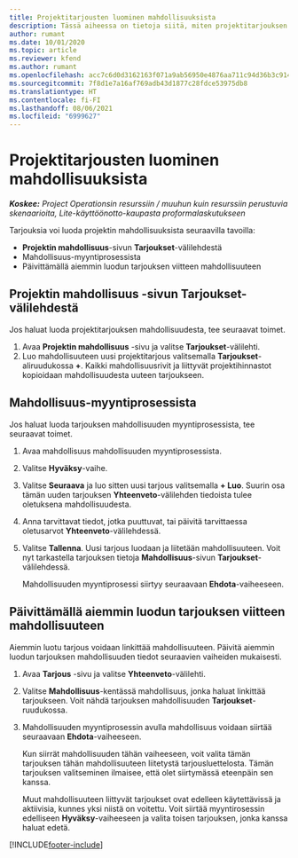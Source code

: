 ```yaml
---
title: Projektitarjousten luominen mahdollisuuksista
description: Tässä aiheessa on tietoja siitä, miten projektitarjouksen voi luoda mahdollisuudesta.
author: rumant
ms.date: 10/01/2020
ms.topic: article
ms.reviewer: kfend
ms.author: rumant
ms.openlocfilehash: acc7c6d0d3162163f071a9ab56950e4876aa711c94d36b3c9149cd46d76c57bd
ms.sourcegitcommit: 7f8d1e7a16af769adb43d1877c28fdce53975db8
ms.translationtype: HT
ms.contentlocale: fi-FI
ms.lasthandoff: 08/06/2021
ms.locfileid: "6999627"
---
```

# <a name="create-project-quotes-from-opportunities"></a>Projektitarjousten luominen mahdollisuuksista

_**Koskee:** Project Operationsin resurssiin / muuhun kuin resurssiin perustuvia skenaarioita, Lite-käyttöönotto-kaupasta proformalaskutukseen_

Tarjouksia voi luoda projektin mahdollisuuksista seuraavilla tavoilla:

- **Projektin mahdollisuus**-sivun **Tarjoukset**-välilehdestä
- Mahdollisuus-myyntiprosessista
- Päivittämällä aiemmin luodun tarjouksen viitteen mahdollisuuteen

## <a name="from-the-quotes-tab-of-the-project-opportunity-page"></a>Projektin mahdollisuus -sivun Tarjoukset-välilehdestä

Jos haluat luoda projektitarjouksen mahdollisuudesta, tee seuraavat toimet.

1. Avaa **Projektin mahdollisuus** -sivu ja valitse **Tarjoukset**-välilehti. 
2. Luo mahdollisuuteen uusi projektitarjous valitsemalla **Tarjoukset**-aliruudukossa **+**. Kaikki mahdollisuusrivit ja liittyvät projektihinnastot kopioidaan mahdollisuudesta uuteen tarjoukseen.

## <a name="from-the-opportunity-sales-process-flow"></a>Mahdollisuus-myyntiprosessista

Jos haluat luoda tarjouksen mahdollisuuden myyntiprosessista, tee seuraavat toimet.

1. Avaa mahdollisuus mahdollisuuden myyntiprosessista.
2. Valitse **Hyväksy**-vaihe. 
3. Valitse **Seuraava** ja luo sitten uusi tarjous valitsemalla **+ Luo**. Suurin osa tämän uuden tarjouksen **Yhteenveto**-välilehden tiedoista tulee oletuksena mahdollisuudesta. 
4. Anna tarvittavat tiedot, jotka puuttuvat, tai päivitä tarvittaessa oletusarvot **Yhteenveto**-välilehdessä.
5. Valitse **Tallenna**. Uusi tarjous luodaan ja liitetään mahdollisuuteen. Voit nyt tarkastella tarjouksen tietoja **Mahdollisuus**-sivun **Tarjoukset**-välilehdessä. 

   Mahdollisuuden myyntiprosessi siirtyy seuraavaan **Ehdota**-vaiheeseen.


## <a name="by-updating-the-opportunity-reference-on-an-existing-quote"></a>Päivittämällä aiemmin luodun tarjouksen viitteen mahdollisuuteen

Aiemmin luotu tarjous voidaan linkittää mahdollisuuteen. Päivitä aiemmin luodun tarjouksen mahdollisuuden tiedot seuraavien vaiheiden mukaisesti.

1. Avaa **Tarjous** -sivu ja valitse **Yhteenveto**-välilehti.
2. Valitse **Mahdollisuus**-kentässä mahdollisuus, jonka haluat linkittää tarjoukseen. Voit nähdä tarjouksen mahdollisuuden **Tarjoukset**-ruudukossa. 
3. Mahdollisuuden myyntiprosessin avulla mahdollisuus voidaan siirtää seuraavaan **Ehdota**-vaiheeseen. 

   Kun siirrät mahdollisuuden tähän vaiheeseen, voit valita tämän tarjouksen tähän mahdollisuuteen liitetystä tarjousluettelosta. Tämän tarjouksen valitseminen ilmaisee, että olet siirtymässä eteenpäin sen kanssa.

   Muut mahdollisuuteen liittyvät tarjoukset ovat edelleen käytettävissä ja aktiivisia, kunnes yksi niistä on voitettu. Voit siirtää myyntirosessin edelliseen **Hyväksy**-vaiheeseen ja valita toisen tarjouksen, jonka kanssa haluat edetä.


[!INCLUDE[footer-include](../includes/footer-banner.md)]